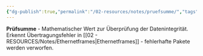 ```yaml
---
{"dg-publish":true,"permalink":"/02-resources/notes/pruefsumme/","tags":["fehlerkorrektur","datenintegrität"],"noteIcon":"","updated":"2025-08-27T15:03:22.704+02:00"}
---
```



**Prüfsumme** - Mathematischer Wert zur Überprüfung der Datenintegrität.
Erkennt Übertragungsfehler in [[02 - RESOURCES/Notes/Ethernetframes\|Ethernetframes]] - fehlerhafte Pakete werden verworfen.